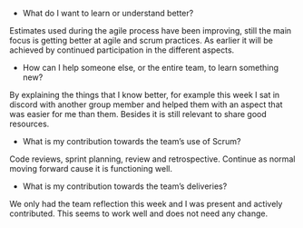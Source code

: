 - What do I want to learn or understand better?

Estimates used during the agile process have been improving, still the main focus is getting better at agile and scrum practices. As earlier it will be achieved by continued participation in the different aspects.

- How can I help someone else, or the entire team, to learn something new?

By explaining the things that I know better, for example this week I sat in discord with another group member and helped them with an aspect that was easier for me than them. Besides it is still relevant to share good resources.

- What is my contribution towards the team’s use of Scrum?

Code reviews, sprint planning, review and retrospective. Continue as normal moving forward cause it is functioning well.

- What is my contribution towards the team’s deliveries?

We only had the team reflection this week and I was present and actively contributed. This seems to work well and does not need any change.
